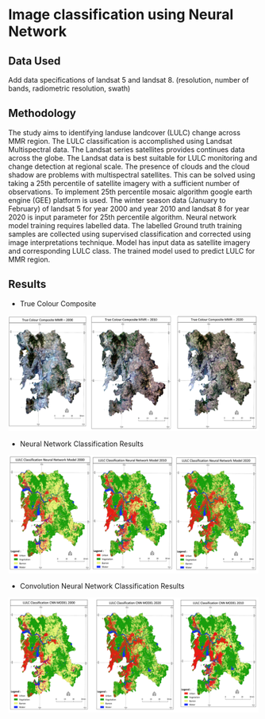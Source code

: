 
# Image classification using Neural Network

## Data Used 
Add data specifications of landsat 5 and landsat 8. (resolution, number of bands, radiometric resolution, swath)


## Methodology 
The study aims to identifying landuse landcover (LULC) change across MMR region. The LULC classification is accomplished using Landsat Multispectral data. The Landsat series satellites provides continues data across the globe. The Landsat data is best suitable for LULC monitoring and change detection at regional scale.  The presence of clouds and the cloud shadow are problems with multispectral satellites. This can be solved using taking a 25th percentile of satellite imagery with a sufficient number of observations. To implement 25th percentile mosaic algorithm google earth engine (GEE) platform is used. The winter season data (January to February) of landsat 5 for year 2000 and year 2010 and landsat 8 for year 2020 is input parameter for 25th percentile algorithm. 
Neural network model training requires labelled data. The labelled Ground truth training samples are collected using supervised classification and corrected using image interpretations technique. Model has input data  as satellite imagery and corresponding LULC class. The trained model used to predict LULC for MMR region. 


## Results 

- True Colour Composite 

![alt text](img/tcc.PNG)

- Neural Network Classification Results 

![alt text](img/nn.PNG)

- Convolution Neural Network Classification Results

![alt text](img/cnn.PNG)